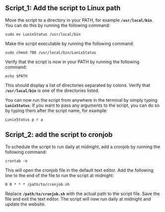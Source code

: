 ## Script_1: Add the script to Linux path

Move the script to a directory in your PATH, for example **`/usr/local/bin`**. You can do this by running the following command:

`sudo mv LunixStatus /usr/local/bin`

Make the script executable by running the following command:

`sudo chmod 700 /usr/local/bin/LunixStatus`

Verify that the script is now in your PATH by running the following command:

`echo $PATH`

This should display a list of directories separated by colons. Verify that **`/usr/local/bin`** is one of the directories listed.

You can now run the script from anywhere in the terminal by simply typing **`LunixStatus`**. If you want to pass any arguments to the script, you can do so by typing them after the script name, for example:

`LunixStatus p r a`




## Script_2: add the script to cronjob

To schedule the script to run daily at midnight, add a cronjob by running the following command:

 `crontab -e`

This will open the cronjob file in the default text editor. Add the following line to the end of the file to run the script at midnight:

`0 0 * * * /path/to/cronjob.sh`

Replace **`/path/to/cronjob.sh`** with the actual path to the script file. Save the file and exit the text editor. The script will now run daily at midnight and update the website.
